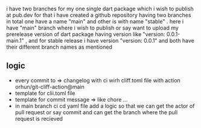 i have two branches for my one single dart package which i wish to publish at pub.dev for that i have created a github repository having two branches in total one have a name "main" and other is with name "stable"  . here i have "main" branch where i wish to publish or say want to upload my prerelease version of dart package having version like "version: 0.0.1-main.1" , and for stable release i have version "version: 0.0.1" and both have their different branch names as mentioned 

## logic

<!-- do not modify the version number of any of package in branch , while ppublishing cd.yml will bump it and then publish, warn all those who want to submit pull request -->

- every commit to => changelog with ci wirh cliff.toml file with action orhun/git-cliff-action@main
- template for clii.toml file
- template for commit message => like chore ...
- in main branch ci cd yaml file add a logic so that we can get the actor of pull request or say commit and can get the branch where the pull request is recieved





